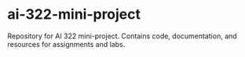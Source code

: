 # ai-322-mini-project
Repository for AI 322 mini-project. Contains code, documentation, and resources for assignments and labs.
